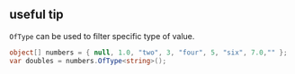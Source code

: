 ## useful tip
`OfType` can be used to filter specific type of value.
``` cs
object[] numbers = { null, 1.0, "two", 3, "four", 5, "six", 7.0,"" };
var doubles = numbers.OfType<string>();
```
